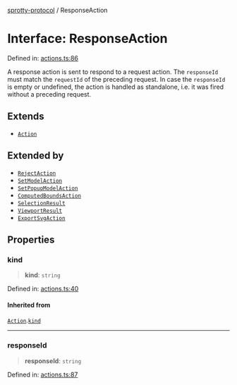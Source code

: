 
[sprotty-protocol](../globals) / ResponseAction

# Interface: ResponseAction

Defined in: [actions.ts:86](https://github.com/eclipse-sprotty/sprotty/blob/f9b2433481cc27a1ac0c92d525a92039ae7f6c76/packages/sprotty-protocol/src/actions.ts#L86)

A response action is sent to respond to a request action. The `responseId` must match
the `requestId` of the preceding request. In case the `responseId` is empty or undefined,
the action is handled as standalone, i.e. it was fired without a preceding request.

## Extends

- [`Action`](../Interface.Action)

## Extended by

- [`RejectAction`](../Interface.RejectAction)
- [`SetModelAction`](../Interface.SetModelAction)
- [`SetPopupModelAction`](../Interface.SetPopupModelAction)
- [`ComputedBoundsAction`](../Interface.ComputedBoundsAction)
- [`SelectionResult`](../Interface.SelectionResult)
- [`ViewportResult`](../Interface.ViewportResult)
- [`ExportSvgAction`](../Interface.ExportSvgAction)

## Properties

### kind

> **kind**: `string`

Defined in: [actions.ts:40](https://github.com/eclipse-sprotty/sprotty/blob/f9b2433481cc27a1ac0c92d525a92039ae7f6c76/packages/sprotty-protocol/src/actions.ts#L40)

#### Inherited from

[`Action`](../Interface.Action).[`kind`](../Interface.Action.md#kind)

***

### responseId

> **responseId**: `string`

Defined in: [actions.ts:87](https://github.com/eclipse-sprotty/sprotty/blob/f9b2433481cc27a1ac0c92d525a92039ae7f6c76/packages/sprotty-protocol/src/actions.ts#L87)
